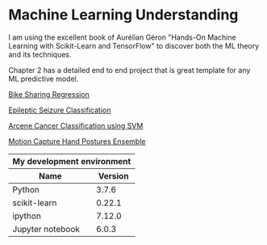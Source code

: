 # Machine Learning Understanding
I am using the excellent book of Aurélian Géron "Hands-On Machine Learning with Scikit-Learn and TensorFlow" to discover both the ML theory and its techniques.

Chapter 2 has a detailed end to end project that is great template for any ML predictive model. 

<a href="../master/Bike Sharing Regression.ipynb">Bike Sharing Regression</a>

<a href="../master/Epileptic Seizure Classification.ipynb">Epileptic Seizure Classification</a>

<a href="../master/Arcene Cancer Classification.ipynb">Arcene Cancer Classification using SVM</a>

<a href="../master/Motion Capture Hand Postures.ipynb">Motion Capture Hand Postures Ensemble</a>


<table>
    <thead>
        <tr>
            <th colspan="2">My development environment</th>
        </tr>
        <tr>
            <th>Name</th>
            <th>Version</th>
        </tr>
    </thead>
    <tbody>   
         <tr>
            <td>Python</td>
            <td>3.7.6</td>
        </tr>
        <tr>
            <td>scikit-learn</td>
            <td>0.22.1</td>
        </tr>
         <tr>
            <td>ipython</td>
            <td>7.12.0</td>
        </tr>
        <tr>
            <td>Jupyter notebook</td>
            <td>6.0.3</td>
        </tr>
    </tbody>
</table>
